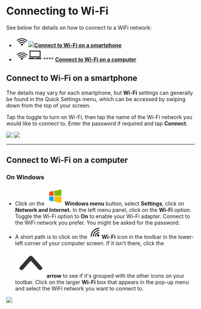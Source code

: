 # Connecting to Wi-Fi

See below for details on how to connect to a WiFi network:

* ![](../../.gitbook/assets/wifi-icon-01.png)[![](../../.gitbook/assets/Smartphone\_icon.png)**Connect to Wi-Fi on a smartphone**](connecting-to-wi-fi.md#connect-to-wifi-on-a-smartphone)
* ![](../../.gitbook/assets/wifi-icon-01.png)![](../../.gitbook/assets/laptop-icon.png) **** [**Connect to Wi-Fi on a computer**](connecting-to-wi-fi.md#connect-to-wifi-on-a-computer-it-might-be-different-depending-on-the-device.)

## **Connect to Wi-Fi on a smartphone**

The details may vary for each smartphone, but **Wi-Fi** settings can generally be found in the Quick Settings menu, which can be accessed by swiping down from the top of your screen.

Tap the toggle to turn on Wi-Fi, then tap the name of the Wi-Fi network you would like to connect to. Enter the password if required and tap **Connect**.

![](../../.gitbook/assets/WiFi\_phone\_activate.jpg) ![](../../.gitbook/assets/Mm\_Available\_wifi\_networks.jpg)

***

## **Connect to Wi-Fi on a computer**

### On Windows

* Click on the ![](../../.gitbook/assets/Windows-logo.png)**Windows menu** button, select **Settings**, click on **Network and Internet.** In the left menu panel, click on the **Wi-Fi** option. Toggle the Wi-Fi option to **On** to enable your Wi-Fi adapter. Connect to the WiFi network you prefer. You might be asked for the password.
* A short path is to click on the ![](../../.gitbook/assets/Computer-no-internet-icon.png)**Wi-Fi** icon in the toolbar in the lower-left corner of your computer screen. If it isn't there, click the ![](../../.gitbook/assets/icon-up-01.png)**arrow** to see if it's grouped with the other icons on your toolbar. Click on the larger **Wi-Fi** box that appears in the pop-up menu and select the WiFi network you want to connect to.

![](https://lh4.googleusercontent.com/9OQVtGYGQsHqx5Zj-qGwaZ9DgR3P5V3VJ99mJHCUCgWi9CgC-pwjRvP2tB9kkF\_xH0SzZvY\_ZGtWpCVJ3cjTFBhXcXqNVinl6tJoIdh6NklvNcWnpcBUPlx8ZGukgw)

